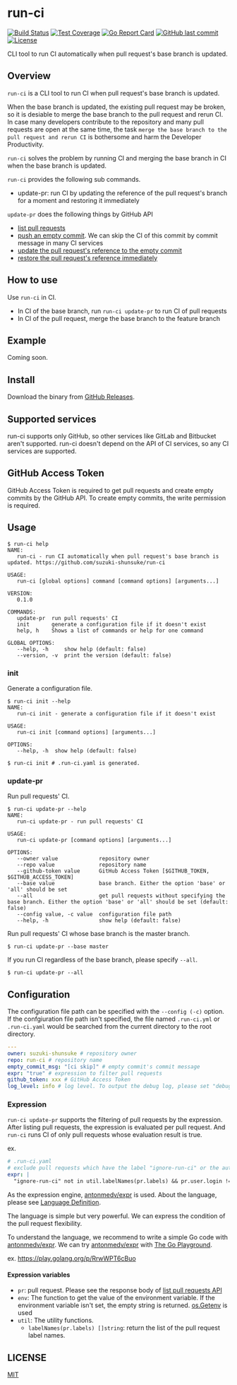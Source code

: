 # run-ci

[![Build Status](https://github.com/suzuki-shunsuke/run-ci/workflows/CI/badge.svg)](https://github.com/suzuki-shunsuke/run-ci/actions)
[![Test Coverage](https://api.codeclimate.com/v1/badges/005f67bb7c2e12f59824/test_coverage)](https://codeclimate.com/github/suzuki-shunsuke/run-ci/test_coverage)
[![Go Report Card](https://goreportcard.com/badge/github.com/suzuki-shunsuke/run-ci)](https://goreportcard.com/report/github.com/suzuki-shunsuke/run-ci)
[![GitHub last commit](https://img.shields.io/github/last-commit/suzuki-shunsuke/run-ci.svg)](https://github.com/suzuki-shunsuke/run-ci)
[![License](http://img.shields.io/badge/license-mit-blue.svg?style=flat-square)](https://raw.githubusercontent.com/suzuki-shunsuke/run-ci/master/LICENSE)

CLI tool to run CI automatically when pull request's base branch is updated.

## Overview

`run-ci` is a CLI tool to run CI when pull request's base branch is updated.

When the base branch is updated, the existing pull request may be broken,
so it is desiable to merge the base branch to the pull request and rerun CI.
In case many developers contribute to the repository and many pull requests are open at the same time,
the task `merge the base branch to the pull request and rerun CI` is bothersome and harm the Developer Productivity.

`run-ci` solves the problem by running CI and merging the base branch in CI when the base branch is updated.

`run-ci` provides the following sub commands.

* update-pr: run CI by updating the reference of the pull request's branch for a moment and restoring it immediately

`update-pr` does the following things by GitHub API

* [list pull requests](https://docs.github.com/en/rest/reference/pulls#list-pull-requests)
* [push an empty commit](https://docs.github.com/en/rest/reference/git#create-a-commit). We can skip the CI of this commit by commit message in many CI services
* [update the pull request's reference to the empty commit](https://docs.github.com/en/rest/reference/git#update-a-reference)
* [restore the pull request's reference immediately](https://docs.github.com/en/rest/reference/git#update-a-reference)

## How to use

Use `run-ci` in CI.

* In CI of the base branch, run `run-ci update-pr` to run CI of pull requests
* In CI of the pull request, merge the base branch to the feature branch

## Example

Coming soon.

## Install

Download the binary from [GitHub Releases](https://github.com/suzuki-shunsuke/run-ci/releases).

## Supported services

run-ci supports only GitHub, so other services like GitLab and Bitbucket aren't supported.
run-ci doesn't depend on the API of CI services, so any CI services are supported.

## GitHub Access Token

GitHub Access Token is required to get pull requests and create empty commits by the GitHub API.
To create empty commits, the write permission is required.

## Usage

```
$ run-ci help
NAME:
   run-ci - run CI automatically when pull request's base branch is updated. https://github.com/suzuki-shunsuke/run-ci

USAGE:
   run-ci [global options] command [command options] [arguments...]

VERSION:
   0.1.0

COMMANDS:
   update-pr  run pull requests' CI
   init       generate a configuration file if it doesn't exist
   help, h    Shows a list of commands or help for one command

GLOBAL OPTIONS:
   --help, -h     show help (default: false)
   --version, -v  print the version (default: false)
```

### init

Generate a configuration file.

```
$ run-ci init --help
NAME:
   run-ci init - generate a configuration file if it doesn't exist

USAGE:
   run-ci init [command options] [arguments...]

OPTIONS:
   --help, -h  show help (default: false)
```

```
$ run-ci init # .run-ci.yaml is generated.
```

### update-pr

Run pull requests' CI.

```
$ run-ci update-pr --help
NAME:
   run-ci update-pr - run pull requests' CI

USAGE:
   run-ci update-pr [command options] [arguments...]

OPTIONS:
   --owner value             repository owner
   --repo value              repository name
   --github-token value      GitHub Access Token [$GITHUB_TOKEN, $GITHUB_ACCESS_TOKEN]
   --base value              base branch. Either the option 'base' or 'all' should be set
   --all                     get pull requests without specifying the base branch. Either the option 'base' or 'all' should be set (default: false)
   --config value, -c value  configuration file path
   --help, -h                show help (default: false)
```

Run pull requests' CI whose base branch is the master branch.

```
$ run-ci update-pr --base master
```

If you run CI regardless of the base branch, please specify `--all`.

```
$ run-ci update-pr --all
```

## Configuration

The configuration file path can be specified with the `--config (-c)` option.
If the confgiuration file path isn't specified, the file named `.run-ci.yml` or `.run-ci.yaml` would be searched from the current directory to the root directory.

```yaml
---
owner: suzuki-shunsuke # repository owner
repo: run-ci # repository name
empty_commit_msg: "[ci skip]" # empty commit's commit message
expr: "true" # expression to filter pull requests
github_token: xxx # GitHub Access Token
log_level: info # log level. To output the debug log, please set "debug"
```

### Expression

`run-ci update-pr` supports the filtering of pull requests by the expression.
After listing pull requests, the expression is evaluated per pull request.
And `run-ci` runs CI of only pull requests whose evaluation result is true.

ex.

```yaml
# .run-ci.yaml
# exclude pull requests which have the label "ignore-run-ci" or the author is "renovate[bot]"
expr: |
  "ignore-run-ci" not in util.labelNames(pr.labels) && pr.user.login != "renovate[bot]"
```

As the expression engine, [antonmedv/expr](https://github.com/antonmedv/expr) is used.
About the language, please see [Language Definition](https://github.com/antonmedv/expr/blob/master/docs/Language-Definition.md).

The language is simple but very powerful.
We can express the condition of the pull request flexibility.

To understand the language, we recommend to write a simple Go code with [antonmedv/expr](https://github.com/antonmedv/expr).
We can try  [antonmedv/expr](https://github.com/antonmedv/expr) with [The Go Playground](https://play.golang.org).

ex. https://play.golang.org/p/RrwWPT6cBuo

#### Expression variables

* `pr`: pull request. Please see the response body of [list pull requests API](https://docs.github.com/en/rest/reference/pulls#list-pull-requests) 
* `env`: The function to get the value of the environment variable. If the environment variable isn't set, the empty string is returned. [os.Getenv](https://golang.org/pkg/os/#Getenv) is used
* `util`: The utility functions.
  * `labelNames(pr.labels) []string`: return the list of the pull request label names.

## LICENSE

[MIT](LICENSE)
